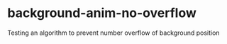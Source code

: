 # background-anim-no-overflow
Testing an algorithm to prevent number overflow of background position
